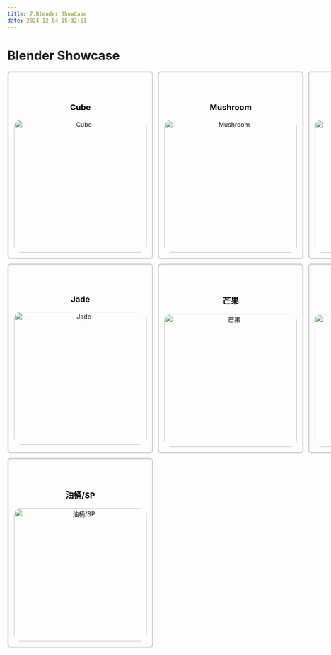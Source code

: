 ```yaml
---
title: 7.Blender ShowCase
date: 2024-12-04 15:32:51
---
```

  <style>
        .gallery {
            display: grid;
            grid-template-columns: repeat(3, 1fr);
            gap: 10px;
        }
        .item {
            text-align: center;
            padding:12px;
            border: 3px solid lightgrey;
            border-radius: 2%;

        }
       .item img {
            width: 300px;
            height: 300px;
            object-fit: cover;
            border-radius: 5%;
        }
        .item h3 {
            padding-top: 30px;
            font-size: 18px;
            color: black;
        }
    </style>

# Blender Showcase
 <div class="gallery">
        <div class="item">
            <h3><strong>Cube</strong></h3>
            <img src="/blender/Cube001.png" alt="Cube">
        </div>
        <div class="item">
            <h3><strong>Mushroom</strong></h3>
            <img src="/blender/Mushroon002.png" alt="Mushroom">
        </div>
        <div class="item">
            <h3><strong>Meatball</strong></h3>
            <img src="/blender/bl-meatball.png" alt="Meatball">
        </div>
        <div class="item">
            <h3><strong>Jade</strong></h3>
            <img src="/blender/bl-jade.png" alt="Jade">
        </div>
        <div class="item">
            <h3><strong>芒果</strong></h3>
            <img src="/blender/bl-mango.png" alt="芒果">
        </div>
        <div class="item">
            <h3><strong>枕头</strong></h3>
            <img src="/blender/bl-pillow.png" alt="枕头">
        </div>
        <div class="item">
            <h3><strong>油桶/SP</strong></h3>
            <img src="/blender/pt-bucket.png" alt="油桶/SP">
        </div>
    </div>
